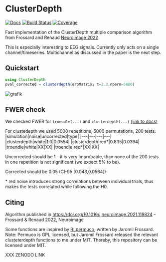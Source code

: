 # ClusterDepth


[![Docs](https://img.shields.io/badge/docs-dev-blue.svg)](https://s-ccs.github.io/ClusterDepth.jl/dev/)
[![Build Status](https://github.com/s-ccs/ClusterDepth.jl/actions/workflows/CI.yml/badge.svg?branch=main)](https://github.com/s-ccs/ClusterDepth.jl/actions/workflows/CI.yml?query=branch%3Amain)
[![Coverage](https://codecov.io/gh/s-ccs/ClusterDepth.jl/branch/main/graph/badge.svg)](https://codecov.io/gh/s-ccs/ClusterDepth.jl)

Fast implementation of the ClusterDepth multiple comparison algorithm from Frossard and Renaud [Neuroimage 2022](https://doi.org/10.1016/j.neuroimage.2021.118824)

This is especially interesting to EEG signals. Currently only acts on a single channel/timeseries. Multichannel as discussed in the paper is the next step.

## Quickstart
```julia
using ClusterDepth
pval_corrected = clusterdepth(erpMatrix; τ=2.3,nperm=5000)
```
![grafik](https://user-images.githubusercontent.com/10183650/218683929-5fc27ca0-8076-479e-b359-a212bda0b346.png)

## FWER check
We checked FWER for `troendle(...)` and `clusterdepth(...)` [(link to docs)](https://www.s-ccs.de/ClusterDepth.jl/dev/reference/type1/)

For clustedepth we used 5000 repetitions, 5000 permutations, 200 tests.
|simulation|noise|uncorrected|type|
|---|---|---|---|
|clusterdepth|white|1.0|0.0554|
|clusterdepth|red*|0.835|0.0394|
|troendle|white|XX|XX|
|troendle|red*|XX|XX|

Uncorrected should be 1 - it is very improbable, than none of the 200 tests in one repetition is not significant (we expect 5% to be).

Corrected should be 0.05 (CI-95 [0.043,0.0564])


\* red noise introduces strong correlations between individual trials, thus makes the tests correlated while following the H0.

## Citing
Algorithm published in https://doi.org/10.1016/j.neuroimage.2021.118824 - Frossard & Renaud 2022, Neuroimage

Some functions are inspired by [R::permuco](https://cran.r-project.org/web/packages/permuco/index.html), written by Jaromil Frossard. Note: Permuco is GPL licensed, but Jaromil Frossard released the relevant clusteterdepth functions to me under MIT. Thereby, this repository can be licensed under MIT.

XXX ZENODO LINK
